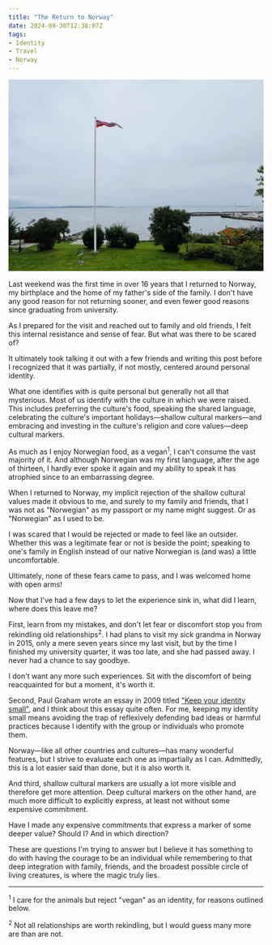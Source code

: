 ```yaml
---
title: "The Return to Norway"
date: 2024-09-30T12:38:07Z
tags:
- Identity
- Travel
- Norway
---
```


<p align="center">
<img src="/images/norwegian_coast.jpg" alt="View of Oslofjord, on the Norwegian coast" width="1000">
</p>

Last weekend was the first time in over 16 years that I returned to Norway, my birthplace and the home of my father's side of the family. I don't have any good reason for not returning sooner, and even fewer good reasons since graduating from university. 

As I prepared for the visit and reached out to family and old friends, I felt this internal resistance and sense of fear. But what was there to be scared of?

It ultimately took talking it out with a few friends and writing this post before I recognized that it was partially, if not mostly, centered around personal identity.

What one identifies with is quite personal but generally not all that mysterious. Most of us identify with the culture in which we were raised. This includes preferring the culture's food, speaking the shared language, celebrating the culture's important holidays—shallow cultural markers—and embracing and investing in the culture's religion and core values—deep cultural markers. 

As much as I enjoy Norwegian food, as a vegan<sup>1</sup>, I can't consume the vast majority of it. And although Norwegian was my first language, after the age of thirteen, I hardly ever spoke it again and my ability to speak it has atrophied since to an embarrassing degree.

When I returned to Norway, my implicit rejection of the shallow cultural values made it obvious to me, and surely to my family and friends, that I was not as "Norwegian" as my passport or my name might suggest. Or as "Norwegian" as I used to be.

I was scared that I would be rejected or made to feel like an outsider. Whether this was a legitimate fear or not is beside the point; speaking to one's family in English instead of our native Norwegian is (and was) a little uncomfortable. 

Ultimately, none of these fears came to pass, and I was welcomed home with open arms! 

Now that I've had a few days to let the experience sink in, what did I learn, where does this leave me?

First, learn from my mistakes, and don't let fear or discomfort stop you from rekindling old relationships<sup>2</sup>. I had plans to visit my sick grandma in Norway in 2015, only a mere seven years since my last visit, but by the time I finished my university quarter, it was too late, and she had passed away. I never had a chance to say goodbye. 

I don't want any more such experiences. Sit with the discomfort of being reacquainted for but a moment, it's worth it.

Second, Paul Graham wrote an essay in 2009 titled ["Keep your identity small"](https://www.paulgraham.com/identity.html), and I think about this essay quite often. For me, keeping my identity small means avoiding the trap of reflexively defending bad ideas or harmful practices because I identify with the group or individuals who promote them. 

Norway—like all other countries and cultures—has many wonderful features, but I strive to evaluate each one as impartially as I can. Admittedly, this is a lot easier said than done, but it is also worth it.

And third, shallow cultural markers are usually a lot more visible and therefore get more attention. Deep cultural markers on the other hand, are much more difficult to explicitly express, at least not without some expensive commitment.

Have I made any expensive commitments that express a marker of some deeper value? Should I? And in which direction?

These are questions I'm trying to answer but I believe it has something to do with having the courage to be an individual while remembering to that deep integration with family, friends, and the broadest possible circle of living creatures, is where the magic truly lies. 

---

<sup>1</sup> I care for the animals but reject "vegan" as an identity, for reasons outlined below.

<sup>2</sup> Not all relationships are worth rekindling, but I would guess many more are than are not.

